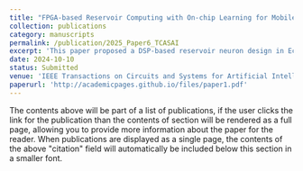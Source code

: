 ```yaml
---
title: "FPGA-based Reservoir Computing with On-chip Learning for Mobile MIMO Channel Prediction"
collection: publications
category: manuscripts
permalink: /publication/2025_Paper6_TCASAI
excerpt: 'This paper proposed a DSP-based reservoir neuron design in Echo State Network, and tested it in MIMO-OFDM symbol detection task using an SDR/FPGA testbed.'
date: 2024-10-10
status: Submitted
venue: 'IEEE Transactions on Circuits and Systems for Artificial Intelligence'
paperurl: 'http://academicpages.github.io/files/paper1.pdf'
---
```



The contents above will be part of a list of publications, if the user clicks the link for the publication than the contents of section will be rendered as a full page, allowing you to provide more information about the paper for the reader. When publications are displayed as a single page, the contents of the above "citation" field will automatically be included below this section in a smaller font.
